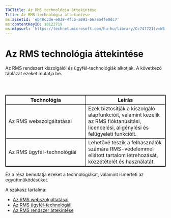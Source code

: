 ```yaml
---
TOCTitle: Az RMS technológia áttekintése
Title: Az RMS technológia áttekintése
ms:assetid: 'eb48c3de-e038-4fcb-a091-b67ea4fe0dc7'
ms:contentKeyID: 18122719
ms:mtpsurl: 'https://technet.microsoft.com/hu-hu/library/Cc747721(v=WS.10)'
---
```


Az RMS technológia áttekintése
==============================

Az RMS rendszert kiszolgálói és ügyfél-technológiák alkotják. A következő táblázat ezeket mutatja be.

###  

 
<table style="border:1px solid black;">
<colgroup>
<col width="50%" />
<col width="50%" />
</colgroup>
<thead>
<tr class="header">
<th style="border:1px solid black;" >Technológia</th>
<th style="border:1px solid black;" >Leírás</th>
</tr>
</thead>
<tbody>
<tr class="odd">
<td style="border:1px solid black;">Az RMS webszolgáltatásai</td>
<td style="border:1px solid black;">Ezek biztosítják a kiszolgáló alapfunkcióit, valamint kezelik az RMS fióktanúsítási, licencelési, aligénylési és felügyeleti funkcióit.</td>
</tr>
<tr class="even">
<td style="border:1px solid black;">Az RMS ügyfél-technológiái</td>
<td style="border:1px solid black;">Lehetővé teszik a felhasználók számára RMS-védelemmel ellátott tartalom létrehozását, közzétételét és használatát.</td>
</tr>
</tbody>
</table>
  
Ez a rész bemutatja ezeket a technológiákat, valamint ismerteti az együttműködésüket.
  
A szakasz tartalma:
  
-   [Az RMS webszolgáltatásai](https://technet.microsoft.com/ed8dbb2e-0590-4502-afc4-54f66b96d515)  
-   [Az RMS ügyfél-technológiái](https://technet.microsoft.com/6980468a-fc8c-489b-966f-2921ec268e74)  
-   [Az RMS rendszer áttekintése](https://technet.microsoft.com/cbd14635-e17e-42b8-9fd8-6fdce42ffe07)
